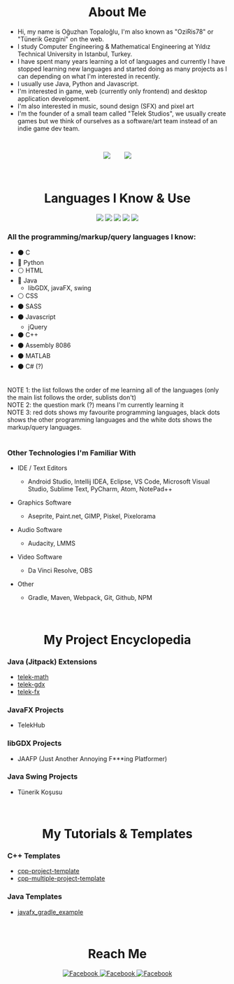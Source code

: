 

<h1 align="center">About Me</h1>

- Hi, my name is Oğuzhan Topaloğlu, I'm also known as "OziRis78" or "Tünerik Gezgini" on the web.
- I study Computer Engineering & Mathematical Engineering at Yıldız Technical University in Istanbul, Turkey.
- I have spent many years learning a lot of languages and currently I have stopped learning new languages and started doing as many projects as I can depending on what I'm interested in recently.
- I usually use Java, Python and Javascript.
- I'm interested in game, web (currently only frontend) and desktop application development.
- I'm also interested in music, sound design (SFX) and pixel art
- I'm the founder of a small team called "Telek Studios", we usually create games but we think of ourselves as a software/art team instead of an indie game dev team.

<br>
<p align="center">
<img src="https://github-readme-stats.vercel.app/api?username=oziris78&show_icons=true&count_private=true&theme=dracula&include_all_commits=true">
   &nbsp;&nbsp;&nbsp;&nbsp;&nbsp;&nbsp;
<img src="https://github-readme-stats.vercel.app/api/top-langs/?username=oziris78&layout=compact&theme=dracula&langs_count=10">
</p>



<br>
<h1 align="center">Languages I Know & Use</h1>

<div align="center">
<img src="https://img.shields.io/badge/C-00599C?style=for-the-badge&logo=c&logoColor=white">
<img src="https://img.shields.io/badge/C%2B%2B-00599C?style=for-the-badge&logo=c%2B%2B&logoColor=white">
<img src="https://img.shields.io/badge/Java-ED8B00?style=for-the-badge&logo=java&logoColor=white">
<img src="https://img.shields.io/badge/JavaScript-323330?style=for-the-badge&logo=javascript&logoColor=F7DF1E">
<img src="https://img.shields.io/badge/Python-14354C?style=for-the-badge&logo=python&logoColor=white">
</div>




### All the programming/markup/query languages I know:

- ⚫ C
- 🔴 Python
- ⚪ HTML
- 🔴 Java
   - libGDX, javaFX, swing
- ⚪ CSS
- ⚫ SASS
- ⚫ Javascript
   - jQuery
- ⚫ C++
- ⚫ Assembly 8086
- ⚫ MATLAB
- ⚫ C# (?)


<br>
NOTE 1: the list follows the order of me learning all of the languages (only the main list follows the order, sublists don't) <br>
NOTE 2: the question mark (?) means I'm currently learning it <br>
NOTE 3: red dots shows my favourite programming languages, black dots shows the other programming languages and the white dots shows the markup/query languages. <br>
<br>


### Other Technologies I'm Familiar With

- IDE / Text Editors
    - Android Studio, Intellij IDEA, Eclipse, VS Code, Microsoft Visual Studio, Sublime Text, PyCharm, Atom, NotePad++
    
- Graphics Software
    - Aseprite, Paint.net, GIMP, Piskel, Pixelorama

- Audio Software
    - Audacity, LMMS

- Video Software
    - Da Vinci Resolve, OBS 

- Other
    - Gradle, Maven, Webpack, Git, Github, NPM




<!--- too many and kinda looks ugly

<div align="center">
<img src="https://img.shields.io/badge/Sass-CC6699?style=for-the-badge&logo=sass&logoColor=white">
<img src="https://img.shields.io/badge/Visual%20Studio-5C2D91.svg?style=for-the-badge&logo=visual-studio&logoColor=white">
</div>

<div align="center">
<img src="https://img.shields.io/badge/CSS3-1572B6?style=for-the-badge&logo=css3&logoColor=white">
<img src="https://img.shields.io/badge/jQuery-0769AD?style=for-the-badge&logo=jquery&logoColor=white">
<img src="https://img.shields.io/badge/Visual%20Studio%20Code-0078d7.svg?style=for-the-badge&logo=visual-studio-code&logoColor=white">
</div>
   
<div align="center">
<img src="https://img.shields.io/badge/Audacity-0000CC?style=for-the-badge&logo=audacity&logoColor=white">
<img src="https://img.shields.io/badge/Eclipse-FE7A16.svg?style=for-the-badge&logo=Eclipse&logoColor=white">
   
<img src="https://img.shields.io/badge/git-%23F05033.svg?style=for-the-badge&logo=git&logoColor=white">
<img src="https://img.shields.io/badge/HTML5-E34F26?style=for-the-badge&logo=html5&logoColor=white">
</div>

<div align="center">
<img src="https://img.shields.io/badge/Gimp-657D8B?style=for-the-badge&logo=gimp&logoColor=FFFFFF">
<img src="https://img.shields.io/badge/Atom-%2366595C.svg?style=for-the-badge&logo=atom&logoColor=white">
<img src="https://img.shields.io/badge/sublime_text-%23575757.svg?style=for-the-badge&logo=sublime-text&logoColor=important">
<img src="https://img.shields.io/badge/React-20232A?style=for-the-badge&logo=react&logoColor=61DAFB">
</div>
   
<div align="center">
<img src="https://img.shields.io/badge/pycharm-143?style=for-the-badge&logo=pycharm&logoColor=black&color=black&labelColor=green">
<img src="https://img.shields.io/badge/IntelliJIDEA-000000.svg?style=for-the-badge&logo=intellij-idea&logoColor=white">
<img src="https://img.shields.io/badge/NPM-%23000000.svg?style=for-the-badge&logo=npm&logoColor=white">
<img src="https://img.shields.io/badge/CLion-black?style=for-the-badge&logo=clion&logoColor=white">
</div>

<br>
-->
   



<br>
<h1 align="center">My Project Encyclopedia</h1>

### Java (Jitpack) Extensions
   - <a href="https://github.com/oziris78/telek-math">telek-math</a>
   - <a href="https://github.com/oziris78/telek-gdx">telek-gdx</a>
   - <a href="https://github.com/oziris78/telek-fx">telek-fx</a> 

### JavaFX Projects
   - TelekHub

### libGDX Projects
   - JAAFP (Just Another Annoying F***ing Platformer)

### Java Swing Projects
   - Tünerik Koşusu


<br>
<h1 align="center">My Tutorials & Templates</h1>

### C++ Templates
   - <a href="https://github.com/oziris78/cpp-project-template">cpp-project-template</a>
   - <a href="https://github.com/oziris78/cpp-multiple-project-template">cpp-multiple-project-template</a>

### Java Templates
   - <a href="https://github.com/oziris78/javafx_gradle_example">javafx_gradle_example</a>



<br>
<h1 align="center">Reach Me</h1>

<div align="center">
   
<a href="https://www.linkedin.com/in/o%C4%9Fuzhan-topalo%C4%9Flu-787b2b205/">
<img src="https://img.shields.io/badge/LinkedIn-0077B5?style=for-the-badge&logo=linkedin&logoColor=white" title="Facebook">
</a>
   
<a href="https://www.instagram.com/tunerikgezgini79/">
<img src="https://img.shields.io/badge/Instagram-E4405F?style=for-the-badge&logo=instagram&logoColor=white" title="Facebook">
</a>
   
<a href="https://www.facebook.com/tunerikgezgini78/">
<img src="https://img.shields.io/badge/Facebook-1877F2?style=for-the-badge&logo=facebook&logoColor=white" title="Facebook">
</a>


   


   

</div>






